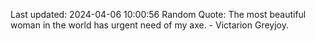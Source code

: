 Last updated: 2024-04-06 10:00:56
Random Quote: The most beautiful woman in the world has urgent need of my axe.  -  Victarion Greyjoy.
